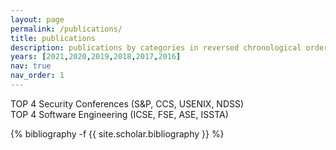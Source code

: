 ```yaml
---
layout: page
permalink: /publications/
title: publications
description: publications by categories in reversed chronological order. You can also find my articles on <a href='https://scholar.google.com/citations?user=51itJEEAAAAJ&hl=en/'>my Google Scholar profile</a>. 
years: [2021,2020,2019,2018,2017,2016]
nav: true
nav_order: 1
---
```

TOP 4 Security Conferences (S&P, CCS, USENIX, NDSS)  
TOP 4 Software Engineering (ICSE, FSE, ASE, ISSTA)

<!-- _pages/publications.md -->
<div class="publications">

{% bibliography -f {{ site.scholar.bibliography }} %}

</div>
